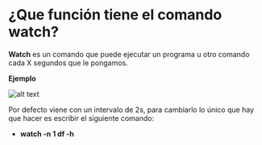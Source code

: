 # ¿Que función tiene el comando watch?  

**Watch** es un comando que puede ejecutar un programa u otro comando cada X segundos que le pongamos.  

**Ejemplo**  

![alt text](https://image.ibb.co/bSmHsf/Captura.jpg)  

Por defecto viene con un intervalo de 2s, para cambiarlo lo único que hay que hacer es escribir el siguiente comando:  
  - **watch -n 1 df -h**
